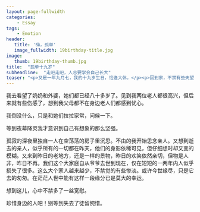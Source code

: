 ```yaml
---
layout: page-fullwidth
categories:
    - Essay
tags:
    - Emotion
header:
   title: '嗨，孤单'
   image_fullwidth: 19birthday-title.jpg
image:
   thumb: 19birthday-thumb.jpg
title:  "孤单十九岁"
subheadline:  "走吧走吧，人总要学会自己长大"
teaser: "<p>又是一年九月七，我的十九岁生日，恰逢大休。</p><p>回到家，不禁有些失望，偌大的一个家就只有我一个人和空荡荡的房子。房门上，墙壁上到处都是蜘蛛网，荒凉的景象中，孤独和凄凉涌上心头。</p>"
---
```


我去看望了奶奶和外婆，她们都已经八十多岁了。见到我两位老人都很高兴，但后来就有些伤感了，想到我父母都不在身边老人们都感到忧心。

我倒没什么，只是和她们拉拉家常，问候一下。

等到夜幕降灵我才意识到自己有想象的那么坚强。

孤寂的深夜里独自一人在空荡荡的房子里沉思。不由的我开始思念亲人。又想到逝去的亲人，似乎所有的一切都在昨天，他们的身影依稀可见，但仔细想时却又变的模糊。又来到昨日的老地方，还是一样的景物，昨日的欢笑依然亲切，但物是人非，昨日不再。我们这个大家庭自从爷爷去世到现在，仅在短短的一两年内人似乎损失了很多。这么大个家人越来越少，不禁觉的有些惨淡。或许今世缘尽，只是它去的匆匆。在茫茫人世中能有这样一段缘分已是莫大的幸运。

想到这儿，心中不禁多了一丝宽慰。

珍惜身边的人吧！别等到失去了徒留惋惜。